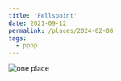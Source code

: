 ```yaml
---
title: 'Fellspoint'
date: 2021-09-12
permalink: /places/2024-02-08
tags:
  - pppp
---
```


![one place](https://glucklichrui.github.io/images/Fellspoint.jpeg)
